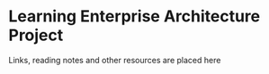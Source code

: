 # Learning Enterprise Architecture Project
      
Links, reading notes and other resources are placed here